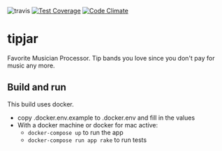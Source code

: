 ![travis](https://travis-ci.org/erikdstock/tipjar.svg?branch=master)
[![Test Coverage](https://codeclimate.com/github/erikdstock/tipjar/badges/coverage.svg)](https://codeclimate.com/github/erikdstock/tipjar/coverage)
[![Code Climate](https://codeclimate.com/github/erikdstock/tipjar/badges/gpa.svg)](https://codeclimate.com/github/erikdstock/tipjar)

# tipjar
Favorite Musician Processor.
Tip bands you love since you don't pay for music any more.

## Build and run
This build uses docker.
* copy .docker.env.example to .docker.env and fill in the values
* With a docker machine or docker for mac active:
  * `docker-compose up` to run the app
  * `docker-compose run app rake` to run tests
